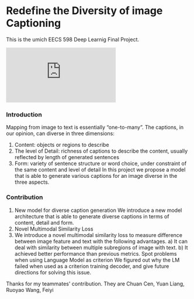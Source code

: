 # Redefine the Diversity of image Captioning

This is the umich EECS 598 Deep Learnig Final Project. 


![pdf](https://github.com/oliverwangx/Redefine-the-Diversity-of-image-Captioning/blob/master/poster.pdf)

### Introduction

Mapping from image to text is essentially “one-to-many”. The captions, in our opinion, can diverse in three dimensions:
1. Content: objects or regions to describe
2. The level of Detail: richness of captions to describe the content, usually reflected by length of generated sentences
3. Form: variety of sentence structure or word choice, under constraint of the same content and level of detail
In this project we propose a model that is able to generate various captions for an image diverse in the three aspects.

### Contribution

1. New model for diverse caption generation
We introduce a new model architecture that is able to generate diverse captions in terms of content, detail and form.
2. Novel Multimodal Similarity Loss
3. We introduce a novel multimodal similarity loss to measure difference between image feature and text with the following advantages.
a) It can deal with similarity between multiple subregions of image with text.
b) It achieved better performance than previous metrics. Spot problems when using Language Model as criterion
We figured out why the LM failed when used as a criterion training decoder, and give future directions for solving this issue.

Thanks for my teammates' contribution. They are Chuan Cen, Yuan Liang, Ruoyao Wang, Feiyi
